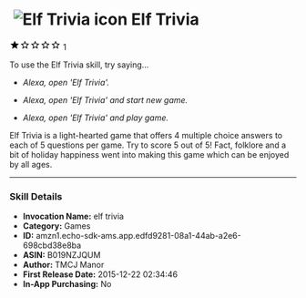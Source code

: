 # &nbsp;<img src="https://github.com/dale3h/alexa-skills-list/raw/master/skills/elf-trivia/B019NZJQUM/app_icon" alt="Elf Trivia icon" width="36"> Elf Trivia
![1 stars](../../../images/ic_star_black_18dp_1x.png)![1 stars](../../../images/ic_star_border_black_18dp_1x.png)![1 stars](../../../images/ic_star_border_black_18dp_1x.png)![1 stars](../../../images/ic_star_border_black_18dp_1x.png)![1 stars](../../../images/ic_star_border_black_18dp_1x.png) 1

To use the Elf Trivia skill, try saying...

* *Alexa, open 'Elf Trivia'.*

* *Alexa, open 'Elf Trivia' and start new game.*

* *Alexa, open 'Elf Trivia' and play game.*

Elf Trivia is a light-hearted game that offers 4 multiple choice answers to each of 5 questions per game. Try to score 5 out of 5! Fact, folklore and a bit of holiday happiness went into making this game which can be enjoyed by all ages.

***

### Skill Details

* **Invocation Name:** elf trivia
* **Category:** Games
* **ID:** amzn1.echo-sdk-ams.app.edfd9281-08a1-44ab-a2e6-698cbd38e8ba
* **ASIN:** B019NZJQUM
* **Author:** TMCJ Manor
* **First Release Date:** 2015-12-22 02:34:46
* **In-App Purchasing:** No
